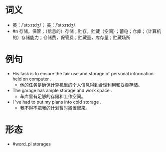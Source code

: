 # 词义
- 英：/ˈstɔːrɪdʒ/； 美：/ˈstɔːrɪdʒ/
- #n 存储，保管；（信息的）存储；贮存，贮藏（空间）；蓄电；仓库；（计算机的）存储能力；仓储费，保管费；贮藏量，库存量；贮藏场所
# 例句
- His task is to ensure the fair use and storage of personal information held on computer .
	- 他的任务是确保计算机里的个人信息得到合理利用和妥善存储。
- The garage has ample storage and work space .
	- 车库里有足够的存储和工作空间。
- I 've had to put my plans into cold storage .
	- 我不得不把我的计划暂时搁置起来。
# 形态
- #word_pl storages

